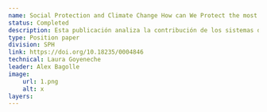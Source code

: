 ```yaml
---
name: Social Protection and Climate Change How can We Protect the most Vulnerable Households Against New Climate Threats?
status: Completed
description: Esta publicación analiza la contribución de los sistemas de protección social en la agenda climática, así como las principales brechas y desafíos que deben abordarse para responder eficazment a estas amenzas emergentes. Esta publicación incluye un map viewer en Atlas IDB. 
type: Position paper
division: SPH
link: https://doi.org/10.18235/0004846
technical: Laura Goyeneche
leader: Alex Bagolle
image: 
    url: 1.png
    alt: x
layers:
---
```

    